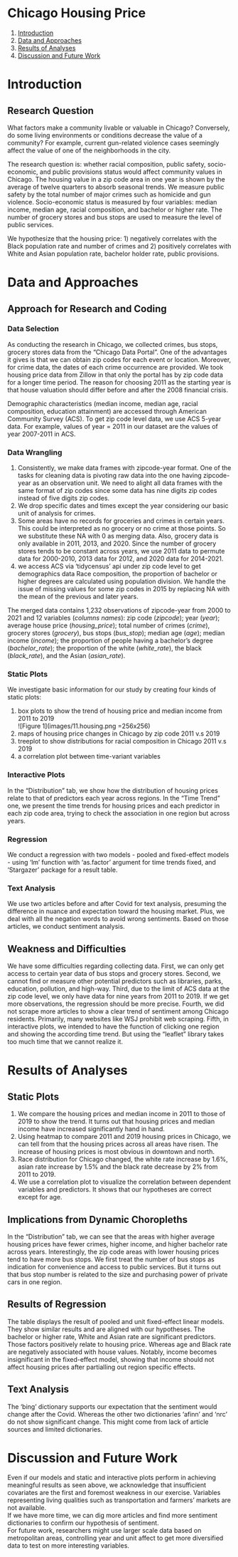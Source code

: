 # Chicago Housing Price

1. [Introduction](#intro)
2. [Data and Approaches](#data)
3. [Results of Analyses](#results)
4. [Discussion and Future Work](#discussion)


# Introduction <a name="intro"></a>

## Research Question

What factors make a community livable or valuable in Chicago? Conversely, do some living environments or conditions decrease the value of a community? For example, current gun-related violence cases seemingly affect the value of one of the neighborhoods in the city.   

The research question is: whether racial composition, public safety, socio-economic, and public provisions status would affect community values in Chicago. The housing value in a zip code area in one year is shown by the average of twelve quarters to absorb seasonal trends. We measure public safety by the total number of major crimes such as homicide and gun violence. Socio-economic status is measured by four variables: median income, median age, racial composition, and bachelor or higher rate. The number of grocery stores and bus stops are used to measure the level of public services. 

We hypothesize that the housing price: 1) negatively correlates with the Black population rate and number of crimes and 2) positively correlates with White and Asian population rate, bachelor holder rate, public provisions.  

# Data and Approaches <a name="data"></a>
## Approach for Research and Coding
### Data Selection
As conducting the research in Chicago, we collected crimes, bus stops, grocery stores data from the “Chicago Data Portal”. One of the advantages it gives is that we can obtain zip codes for each event or location. Moreover, for crime data, the dates of each crime occurrence are provided. We took housing price data from Zillow in that only the portal has by zip code data for a longer time period. The reason for choosing 2011 as the starting year is that house valuation should differ before and after the 2008 financial crisis.  

Demographic characteristics (median income, median age, racial composition, education attainment) are accessed through American Community Survey (ACS). To get zip code level data, we use ACS 5-year data. For example, values of year = 2011 in our dataset are the values of year 2007-2011 in ACS.  

### Data Wrangling
1. Consistently, we make data frames with zipcode-year format. One of the tasks for cleaning data is pivoting raw data into the one having zipcode-year as an observation unit. We need to alight all data frames with the same format of zip codes since some data has nine digits zip codes instead of five digits zip codes. 
2. We drop specific dates and times except the year considering our basic unit of analysis for crimes. 
3. Some areas have no records for groceries and crimes in certain years. This could be interpreted as no grocery or no crime at those points. So we substitute these NA with 0 as merging data. Also, grocery data is only available in 2011, 2013, and 2020. Since the number of grocery stores tends to be constant across years, we use 2011 data to permute data for 2000-2010, 2013 data for 2012, and 2020 data for 2014-2021. 
4. we access ACS via ‘tidycensus’ api under zip code level to get demographics data Race composition, the proportion of bachelor or higher degrees are calculated using population division. We handle the issue of missing values for some zip codes in 2015 by replacing NA with the mean of the previous and later years.  

The merged data contains 1,232 observations of zipcode-year from 2000 to 2021 and 12 variables (*columns names*): zip code (*zipcode*); year (*year*); average house price (*housing_price*); total number of crimes (*crime*), grocery stores (*grocery*), bus stops (*bus_stop*); median age (*age*); median income (*income*); the proportion of people having a bachelor’s degree (*bachelor_rate*); the proportion of the white (*white_rate*), the black (*black_rate*), and the Asian (*asian_rate*).  

### Static Plots
We investigate basic information for our study by creating four kinds of static plots:  
1. box plots to show the trend of housing price and median income from 2011 to 2019  
![Figure 1](images/11.housing.png =256x256)
2. maps of housing price changes in Chicago by zip code 2011 v.s 2019  
3. treeplot to show distributions for racial composition in Chicago 2011 v.s 2019  
4. a correlation plot between time-variant variables    

### Interactive Plots
In the “Distribution” tab, we show how the distribution of housing prices relate to that of predictors each year across regions. In the “Time Trend” one, we present the time trends for housing prices and each predictor in each zip code area, trying to check the association in one region but across years.  

### Regression
We conduct a regression with two models - pooled and fixed-effect models - using ‘lm’ function with ‘as.factor’ argument for time trends fixed, and ‘Stargazer’ package for a result table.    

### Text Analysis
We use two articles before and after Covid for text analysis, presuming the difference in nuance and expectation toward the housing market. Plus, we deal with all the negation words to avoid wrong sentiments. Based on those articles, we conduct sentiment analysis.  

## Weakness and Difficulties
We have some difficulties regarding collecting data. First, we can only get access to certain year data of bus stops and grocery stores. Second, we cannot find or measure other potential predictors such as libraries, parks, education, pollution, and high-way. Third, due to the limit of ACS data at the zip code level, we only have data for nine years from 2011 to 2019. If we get more observations, the regression should be more precise. Fourth, we did not scrape more articles to show a clear trend of sentiment among Chicago residents. Primarily, many websites like WSJ prohibit web scraping. Fifth, in interactive plots, we intended to have the function of clicking one region and showing the according time trend. But using the “leaflet” library takes too much time that we cannot realize it.  

# Results of Analyses <a name="results"></a>
## Static Plots
1. We compare the housing prices and median income in 2011 to those of 2019 to show the trend. It turns out that housing prices and median income have increased significantly hand in hand. 
2. Using heatmap to compare 2011 and 2019 housing prices in Chicago, we can tell from that the housing prices across all areas have risen. The increase of housing prices is most obvious in downtown and north. 
3. Race distribution for Chicago changed, the white rate increase by 1.6%, asian rate increase by 1.5% and the black rate decrease by 2% from 2011 to 2019. 
4. We use a correlation plot to visualize the correlation between dependent variables and predictors. It shows that our hypotheses are correct except for age.  

## Implications from Dynamic Choropleths
In the “Distribution” tab, we can see that the areas with higher average housing prices have fewer crimes, higher income, and higher bachelor rate across years. Interestingly, the zip code areas with lower housing prices tend to have more bus stops. We first treat the number of bus stops as indication for convenience and access to public services. But it turns out that bus stop number is related to the size and purchasing power of private cars in one region.  

## Results of Regression
The table displays the result of pooled and unit fixed-effect linear models. They show similar results and are aligned with our hypotheses. The bachelor or higher rate, White and Asian rate are significant predictors. Those factors positively relate to housing price. Whereas age and Black rate are negatively associated with house values. Notably, income becomes insignificant in the fixed-effect model, showing that income should not affect housing prices after partialling out region specific effects.  

## Text Analysis
The ‘bing’ dictionary supports our expectation that the sentiment would change after the Covid. Whereas the other two dictionaries ‘afinn’ and ‘nrc’ do not show significant change. This might come from lack of article sources and limited dictionaries.  

# Discussion and Future Work <a name="discussion"></a>
Even if our models and static and interactive plots perform in achieving meaningful results as seen above, we acknowledge that insufficient covariates are the first and foremost weakness in our exercise. Variables representing living qualities such as transportation and farmers’ markets are not available.  
If we have more time, we can dig more articles and find more sentiment dictionaries to confirm our hypothesis of sentiment.  
For future work, researchers might use larger scale data based on metropolitan areas, controlling year and unit affect to get more diversified data to test on more interesting variables.   

